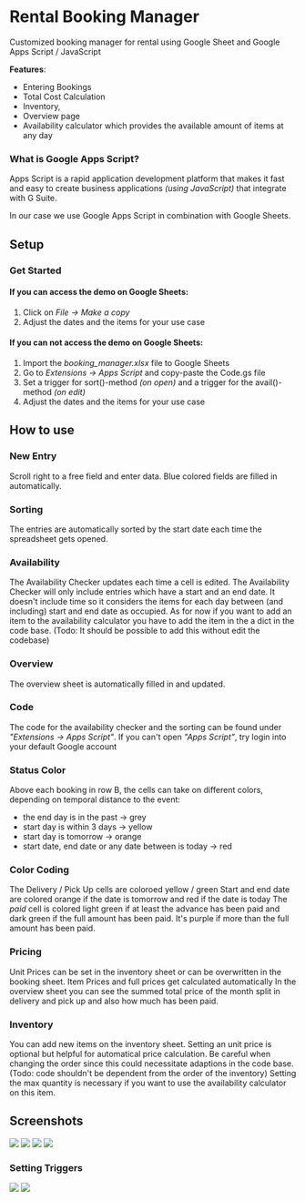# Rental Booking Manager
Customized booking manager for rental using Google Sheet and Google Apps Script / JavaScript

**Features**: 
* Entering Bookings 
* Total Cost Calculation
* Inventory,
* Overview page
* Availability calculator which provides the available amount of items at any day

### What is Google Apps Script?
Apps Script is a rapid application development platform that makes it fast and easy to create business applications _(using JavaScript)_ that integrate with G Suite.

In our case we use Google Apps Script in combination with Google Sheets.

## Setup
### Get Started
#### If you can access the demo on Google Sheets:
1. Click on _File &rarr; Make a copy_
2. Adjust the dates and the items for your use case
#### If you can not access the demo on Google Sheets:
1. Import the _booking_manager.xlsx_ file to Google Sheets
2. Go to _Extensions &rarr; Apps Script_ and copy-paste the Code.gs file
3. Set a trigger for sort()-method _(on open)_ and a trigger for the avail()-method _(on edit)_
4. Adjust the dates and the items for your use case


## How to use	
### New Entry	
Scroll right to a free field and enter data. Blue colored fields are filled in automatically.
	
### Sorting	
The entries are automatically sorted by the start date each time the spreadsheet gets opened.
	
### Availability	
The Availability Checker updates each time a cell is edited.
	The Availability Checker will only include entries which have a start and an end date.
	It doesn't include time so it considers the items for each day between (and including) start and end date as occupied.
	As for now if you want to add an item to the availability calculator you have to add the item in the a dict in the code base. (Todo: It should be possible to add this without edit the codebase)
### Overview	
The overview sheet is automatically filled in and updated.
	
### Code	
The code for the availability checker and the sorting can be found under _"Extensions &rarr; Apps Script"_.
	If you can't open _"Apps Script"_, try login into your default Google account
### Status Color	
Above each booking in row B, the cells can take on different colors, depending on temporal distance to the event:
	
* the end day is in the past &rarr; grey
* start day is within 3 days &rarr; yellow
* start day is tomorrow &rarr; orange
* start date, end date or any date between is today &rarr; red
### Color Coding	
The Delivery / Pick Up cells are coloroed yellow / green
	Start and end date are colored orange if the date is tomorrow and red if the date is today
	The _paid_ cell is colored light green if at least the advance has been paid and dark green if the full amount has been paid. It's purple if more than the full amount has been paid.
### Pricing	
Unit Prices can be set in the inventory sheet or can be overwritten in the booking sheet.
	Item Prices and full prices get calculated automatically
	In the overview sheet you can see the summed total price of the month split in delivery and pick up and also how much has been paid.
### Inventory	
You can add new items on the inventory sheet. Setting an unit price is optional but helpful for automatical price calculation.
	Be careful when changing the order since this could necessitate adaptions in the code base. (Todo: code shouldn't be dependent from the order of the inventory)
	Setting the max quantity is necessary if you want to use the availability calculator on this item.

## Screenshots
![](/images/img1.png)
![](/images/img2.png)
![](/images/img3.png)
![](/images/img4.png)
### Setting Triggers

![](/images/img5.png)
![](/images/img6.png)